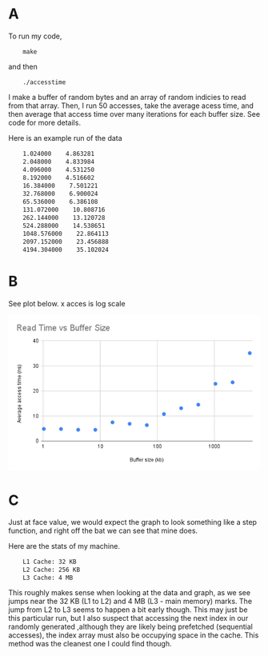 <!-- '''
    set xlabel "objs"\
    set ylabel "Time (us)"\
    set title "Python accesstime\
    set yrange [0:1]\
    f(x) = m*x + b\
    fit f(x) 'data.txt' using 1:2 via m,b\
    plot "data.txt" smooth csplines, "data.txt" with points\
''' -->

# A

To run my code,

```
    make
```
and then

```
    ./accesstime
```
    
I make a buffer of random bytes and an array of random indicies to read from that array. Then, I run 50 accesses, take the average acess time, and then average that access time over many iterations for each buffer size. See code for more details.

Here is an example run of the data

```
    1.024000    4.863281
    2.048000    4.833984
    4.096000    4.531250
    8.192000    4.516602
    16.384000    7.501221
    32.768000    6.900024
    65.536000    6.386108
    131.072000    10.808716
    262.144000    13.120728
    524.288000    14.538651
    1048.576000    22.864113
    2097.152000    23.456888
    4194.304000    35.102024

```
# B

See plot below. x acces is log scale

![This is an image](imageA.png)

# C

Just at face value, we would expect the graph to look something like a step function, and right off the bat we can see that mine does. 

Here are the stats of my machine.
```
    L1 Cache: 32 KB
    L2 Cache: 256 KB
    L3 Cache: 4 MB
```
This roughly makes sense when looking at the data and graph, as we see jumps near the 32 KB (L1 to L2) and 4 MB (L3 - main memory) marks. The jump from L2 to L3 seems to happen a bit early though. This may just be this particular run, but I also suspect that accessing the next index in our randomly generated ,although they are likely being prefetched (sequential accesses), the index array must also be occupying space in the cache. This method was the cleanest one I could find though.
